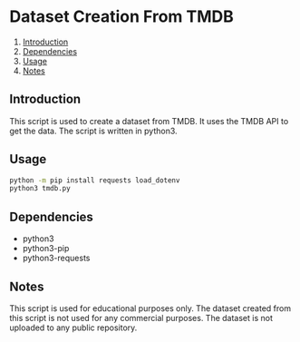 # Dataset Creation From TMDB

1. [Introduction](#introduction)
2. [Dependencies](#dependencies)
3. [Usage](#usage)
4. [Notes](#notes)

## Introduction

This script is used to create a dataset from TMDB. It uses the TMDB API to get the data. The script is written in python3.

## Usage

```bash
python -m pip install requests load_dotenv
python3 tmdb.py
```

## Dependencies

* python3
* python3-pip
* python3-requests

## Notes

This script is used for educational purposes only. The dataset created from this script is not used for any commercial purposes. The dataset is not uploaded to any public repository.
